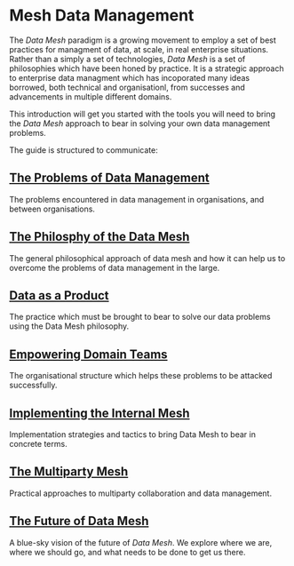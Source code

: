# Mesh Data Management

The *Data Mesh* paradigm is a growing movement to employ a set of best
practices for managment of data, at scale, in real enterprise
situations. Rather than a simply a set of technologies, *Data Mesh* is
a set of philosophies which have been honed by practice. It is a
strategic approach to enterprise data managment which has incoporated
many ideas borrowed, both technical and organisationl, from successes
and advancements in multiple different domains.

This introduction will get you started with the tools you will need to
bring the *Data Mesh* approach to bear in solving your own data
management problems.

The guide is structured to communicate:

## [The Problems of Data Management](./Problems.md)

The problems encountered in data management in organisations, and
between organisations.

## [The Philosphy of the Data Mesh](./Mesh.md)

The general philosophical approach of data mesh and how it can help us
to overcome the problems of data management in the large.

## [Data as a Product](./Product.md)

The practice which must be brought to bear to solve our data problems
using the Data Mesh philosophy.

## [Empowering Domain Teams](./Teams.md)

The organisational structure which helps these problems to be attacked
successfully.

## [Implementing the Internal Mesh](./Enterprise.md)

Implementation strategies and tactics to bring Data Mesh to bear in
concrete terms.

## [The Multiparty Mesh](./Multiparty.md)

Practical approaches to multiparty collaboration and data management.

## [The Future of Data Mesh](./Future.md)

A blue-sky vision of the future of *Data Mesh*. We explore where we
are, where we should go, and what needs to be done to get us there.
